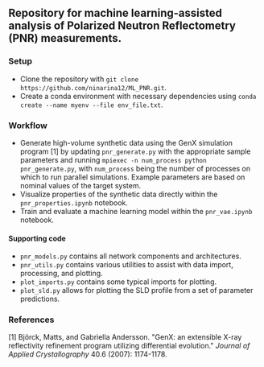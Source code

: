 ## Repository for machine learning-assisted analysis of Polarized Neutron Reflectometry (PNR) measurements.

### Setup
- Clone the repository with `git clone https://github.com/ninarina12/ML_PNR.git`.
- Create a conda environment with necessary dependencies using `conda create --name myenv --file env_file.txt`.

### Workflow
- Generate high-volume synthetic data using the GenX simulation program [1] by updating `pnr_generate.py` with the appropriate sample parameters and running `mpiexec -n num_process python pnr_generate.py`, with `num_process` being the number of processes on which to run parallel simulations. Example parameters are based on nominal values of the target system.
- Visualize properties of the synthetic data directly within the `pnr_properties.ipynb` notebook.
- Train and evaluate a machine learning model within the `pnr_vae.ipynb` notebook.

#### Supporting code
- `pnr_models.py` contains all network components and architectures.
- `pnr_utils.py` contains various utilities to assist with data import, processing, and plotting.
- `plot_imports.py` contains some typical imports for plotting.
- `plot_sld.py` allows for plotting the SLD profile from a set of parameter predictions.

### References
[1] Björck, Matts, and Gabriella Andersson. "GenX: an extensible X-ray reflectivity refinement program utilizing differential evolution." *Journal of Applied Crystallography* 40.6 (2007): 1174-1178.